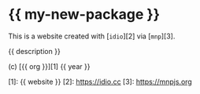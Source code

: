 # {{ my-new-package }}

This is a website created with [`idio`][2] via [`mnp`][3].

{{ description }}

(c) [{{ org }}][1] {{ year }}

[1]: {{ website }}
[2]: https://idio.cc
[3]: https://mnpjs.org
